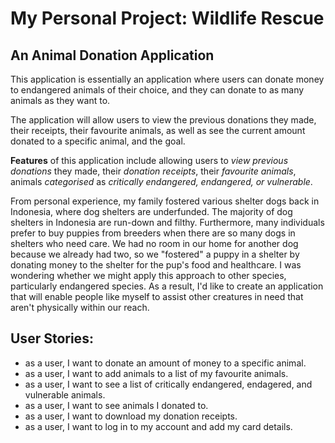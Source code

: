 # My Personal Project: Wildlife Rescue

## An Animal Donation Application
This application is essentially an application where users can 
donate money to endangered animals of their choice, and they can donate to as many 
animals as they want to. 

The application will allow users to view the previous donations they made, their receipts,
their favourite animals, as well as see the current amount donated to a specific animal, and the goal.

**Features** of this application include allowing users to _view previous donations_ they made, 
their _donation receipts_, their _favourite animals_, animals _categorised_ 
as *critically endangered, endangered, or vulnerable*.

From personal experience, my family fostered various shelter dogs back in Indonesia, 
where dog shelters are underfunded. The majority of dog shelters in Indonesia are 
run-down and filthy. Furthermore, many individuals prefer to buy puppies from breeders 
when there are so many dogs in shelters who need care. We had no room in our home for 
another dog because we already had two, so we "fostered" a puppy in a shelter by donating money to 
the shelter for the pup's food and healthcare. I was wondering whether we might apply this approach to other species, 
particularly endangered species. As a result, I'd like to create an application that will enable people 
like myself to assist other creatures in need that aren't physically within our reach.

## User Stories:
- as a user, I want to donate an amount of money to a specific animal.
- as a user, I want to add animals to a list of my favourite animals.
- as a user, I want to see a list of critically endangered, endagered, and vulnerable animals.
- as a user, I want to see animals I donated to.
- as a user, I want to download my donation receipts.
- as a user, I want to log in to my account and add my card details.

